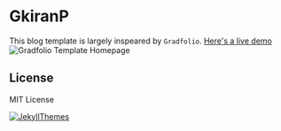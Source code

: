 # GkiranP

This blog template is largely inspeared by `Gradfolio`. [Here's a live demo](https://jitinnair1.github.io/gradfolio/)
![Gradfolio Template Homepage](https://user-images.githubusercontent.com/2485715/110634179-acaa7e00-81cf-11eb-8846-062ecf961d1e.png)

## License
MIT License

[![JekyllThemes](https://img.shields.io/badge/featured%20on-JekyllThemes-red.svg)](https://jekyll-themes.com)
